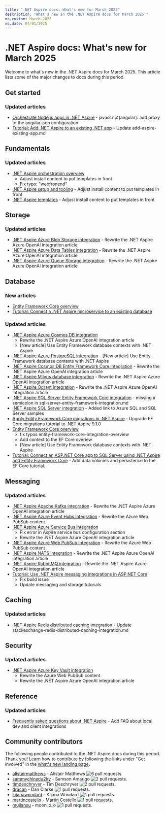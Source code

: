 ```yaml
---
title: ".NET Aspire docs: What's new for March 2025"
description: "What's new in the .NET Aspire docs for March 2025."
ms.custom: March-2025
ms.date: 04/01/2025
---
```


# .NET Aspire docs: What's new for March 2025

Welcome to what's new in the .NET Aspire docs for March 2025. This article lists some of the major changes to docs during this period.

## Get started

### Updated articles

- [Orchestrate Node.js apps in .NET Aspire](../get-started/build-aspire-apps-with-nodejs.md) - javascript(angular): add proxy to the angular.json configuration
- [Tutorial: Add .NET Aspire to an existing .NET app](../get-started/add-aspire-existing-app.md) - Update add-aspire-existing-app.md

## Fundamentals

### Updated articles

- [.NET Aspire orchestration overview](../fundamentals/app-host-overview.md)
  - Adjust install content to put templates in front
  - Fix typo: "webfronend"
- [.NET Aspire setup and tooling](../fundamentals/setup-tooling.md) - Adjust install content to put templates in front
- [.NET Aspire templates](../fundamentals/aspire-sdk-templates.md) - Adjust install content to put templates in front

## Storage

### Updated articles

- [.NET Aspire Azure Blob Storage integration](../storage/azure-storage-blobs-integration.md) - Rewrite the .NET Aspire Azure OpenAI integration article
- [.NET Aspire Azure Data Tables integration](../storage/azure-storage-tables-integration.md) - Rewrite the .NET Aspire Azure OpenAI integration article
- [.NET Aspire Azure Queue Storage integration](../storage/azure-storage-queues-integration.md) - Rewrite the .NET Aspire Azure OpenAI integration article

## Database

### New articles

- [Entity Framework Core overview](../database/entity-framework-core-integration-overview.md)
- [Tutorial: Connect a .NET Aspire microservice to an existing database](../database/connect-to-existing-database.md)

### Updated articles

- [.NET Aspire Azure Cosmos DB integration](../database/azure-cosmos-db-integration.md)
  - Rewrite the .NET Aspire Azure OpenAI integration article
  - [New article] Use Entity Framework database contexts with .NET Aspire
- [.NET Aspire Azure PostgreSQL integration](../database/azure-postgresql-integration.md) - [New article] Use Entity Framework database contexts with .NET Aspire
- [.NET Aspire Cosmos DB Entity Framework Core integration](../database/azure-cosmos-db-entity-framework-integration.md) - Rewrite the .NET Aspire Azure OpenAI integration article
- [.NET Aspire Milvus database integration](../database/milvus-integration.md) - Rewrite the .NET Aspire Azure OpenAI integration article
- [.NET Aspire Qdrant integration](../database/qdrant-integration.md) - Rewrite the .NET Aspire Azure OpenAI integration article
- [.NET Aspire SQL Server Entity Framework Core integration](../database/sql-server-entity-framework-integration.md) - missing a semicolon  in sql-server-entity-framework-integration.md
- [.NET Aspire SQL Server integration](../database/sql-server-integration.md) - Added link to Azure SQL and SQL Server samples
- [Apply Entity Framework Core migrations in .NET Aspire](../database/ef-core-migrations.md) - Upgrade EF Core migrations tutorial to .NET Aspire 9.1.0
- [Entity Framework Core overview](../database/entity-framework-core-integration-overview.md)
  - fix typos entity-framework-core-integration-overview
  - Add context to the EF Core overiew
  - [New article] Use Entity Framework database contexts with .NET Aspire
- [Tutorial: Connect an ASP.NET Core app to SQL Server using .NET Aspire and Entity Framework Core](../database/sql-server-integrations.md) - Add data volumes and persistence to the EF Core tutorial.

## Messaging

### Updated articles

- [.NET Aspire Apache Kafka integration](../messaging/kafka-integration.md) - Rewrite the .NET Aspire Azure OpenAI integration article
- [.NET Aspire Azure Event Hubs integration](../messaging/azure-event-hubs-integration.md) - Rewrite the Azure Web PubSub content
- [.NET Aspire Azure Service Bus integration](../messaging/azure-service-bus-integration.md)
  - Fix error in Aspire service bus configuration section
  - Rewrite the .NET Aspire Azure OpenAI integration article
- [.NET Aspire Azure Web PubSub integration](../messaging/azure-web-pubsub-integration.md) - Rewrite the Azure Web PubSub content
- [.NET Aspire NATS integration](../messaging/nats-integration.md) - Rewrite the .NET Aspire Azure OpenAI integration article
- [.NET Aspire RabbitMQ integration](../messaging/rabbitmq-integration.md) - Rewrite the .NET Aspire Azure OpenAI integration article
- [Tutorial: Use .NET Aspire messaging integrations in ASP.NET Core](../messaging/messaging-integrations.md)
  - Fix build issue
  - Update messaging and storage tutorials

## Caching

### Updated articles

- [.NET Aspire Redis distributed caching integration](../caching/stackexchange-redis-distributed-caching-integration.md) - Update stackexchange-redis-distributed-caching-integration.md

## Security

### Updated articles

- [.NET Aspire Azure Key Vault integration](../security/azure-security-key-vault-integration.md)
  - Rewrite the Azure Web PubSub content
  - Rewrite the .NET Aspire Azure OpenAI integration article

## Reference

### Updated articles

- [Frequently asked questions about .NET Aspire](../reference/aspire-faq.yml) - Add FAQ about local dev and client integrations

## Community contributors

The following people contributed to the .NET Aspire docs during this period. Thank you! Learn how to contribute by following the links under "Get involved" in the [what's new landing page](index.yml).

- [alistairmatthews](https://github.com/alistairmatthews) - Alistair Matthews ![6 pull requests.](https://img.shields.io/badge/Merged%20Pull%20Requests-6-green)
- [sammychinedu2ky](https://github.com/sammychinedu2ky) - Samson Amaugo ![2 pull requests.](https://img.shields.io/badge/Merged%20Pull%20Requests-2-green)
- [timdeschryver](https://github.com/timdeschryver) - Tim Deschryver ![2 pull requests.](https://img.shields.io/badge/Merged%20Pull%20Requests-2-green)
- [dracan](https://github.com/dracan) - Dan Clarke ![1 pull requests.](https://img.shields.io/badge/Merged%20Pull%20Requests-1-green)
- [kijanawoodard](https://github.com/kijanawoodard) - Kijana Woodard ![1 pull requests.](https://img.shields.io/badge/Merged%20Pull%20Requests-1-green)
- [martincostello](https://github.com/martincostello) - Martin Costello ![1 pull requests.](https://img.shields.io/badge/Merged%20Pull%20Requests-1-green)
- [mujiansu](https://github.com/mujiansu) - moon_o_o ![1 pull requests.](https://img.shields.io/badge/Merged%20Pull%20Requests-1-green)
